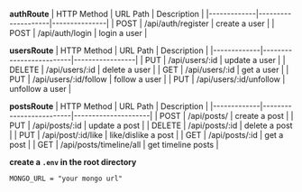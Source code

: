 **authRoute**
| HTTP Method | URL Path | Description |
|-------------|--------------------|---------------|
| POST | /api/auth/register | create a user |
| POST | /api/auth/login | login a user |

**usersRoute**
| HTTP Method | URL Path | Description |
|-------------|-------------------------|-----------------|
| PUT | /api/users/:id | update a user |
| DELETE | /api/users/:id | delete a user |
| GET | /api/users/:id | get a user |
| PUT | /api/users/:id/follow | follow a user |
| PUT | /api/users/:id/unfollow | unfollow a user |

**postsRoute**
| HTTP Method | URL Path | Description |
|-------------|-------------------------|---------------------|
| POST | /api/posts/ | create a post |
| PUT | /api/posts/:id | update a post |
| DELETE | /api/posts/:id | delete a post |
| PUT | /api/post/:id/like | like/dislike a post |
| GET | /api/posts/:id | get a post |
| GET | /api/posts/timeline/all | get timeline posts |

**create a `.env` in the root directory**

```dosini
MONGO_URL = "your mongo url"
```
